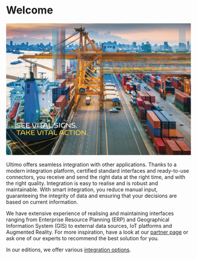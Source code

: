 # Welcome

![](.gitbook/assets/frontpage_image.jpg)

Ultimo offers seamless integration with other applications. Thanks to a modern integration platform, certified standard interfaces and ready-to-use connectors, you receive and send the right data at the right time, and with the right quality. Integration is easy to realise and is robust and maintainable. With smart integration, you reduce manual input, guaranteeing the integrity of data and ensuring that your decisions are based on current information.

We have extensive experience of realising and maintaining interfaces ranging from Enterprise Resource Planning \(ERP\) and Geographical Information System \(GIS\) to external data sources, IoT platforms and Augmented Reality. For more inspiration, have a look at our [partner page](https://www.ultimo.com/partners) or ask one of our experts to recommend the best solution for you.

In our editions, we offer various [integration options](getting-started/software-editions.md).

